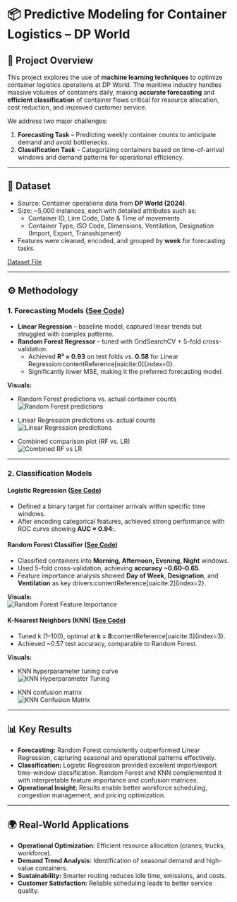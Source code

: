 # 📦 Predictive Modeling for Container Logistics – DP World  

## 📌 Project Overview  
This project explores the use of **machine learning techniques** to optimize container logistics operations at DP World. The maritime industry handles massive volumes of containers daily, making **accurate forecasting** and **efficient classification** of container flows critical for resource allocation, cost reduction, and improved customer service.  

We address two major challenges:  
1. **Forecasting Task** – Predicting weekly container counts to anticipate demand and avoid bottlenecks.  
2. **Classification Task** – Categorizing containers based on time-of-arrival windows and demand patterns for operational efficiency.  

---

## 📂 Dataset  
- Source: Container operations data from **DP World (2024)**.  
- Size: ~5,000 instances, each with detailed attributes such as:  
  - Container ID, Line Code, Date & Time of movements  
  - Container Type, ISO Code, Dimensions, Ventilation, Designation (Import, Export, Transshipment)  
- Features were cleaned, encoded, and grouped by **week** for forecasting tasks.  

[Dataset File](https://github.com/abdurrahman-03/Predictive-Modeling-for-Container-Logistics-DP-World-/blob/main/ShippingData1.csv)

---

## ⚙️ Methodology  

### 1. Forecasting Models ([See Code](https://github.com/abdurrahman-03/Predictive-Modeling-for-Container-Logistics-DP-World-/blob/main/Forecasting_Model.ipynb))   
- **Linear Regression** – baseline model, captured linear trends but struggled with complex patterns. 
- **Random Forest Regressor** – tuned with GridSearchCV + 5-fold cross-validation. 
  - Achieved **R² ≈ 0.93** on test folds vs. **0.58** for Linear Regression:contentReference[oaicite:0]{index=0}.  
  - Significantly lower MSE, making it the preferred forecasting model.  

**Visuals:**  
- Random Forest predictions vs. actual container counts  
![Random Forest predictions](https://github.com/abdurrahman-03/Predictive-Modeling-for-Container-Logistics-DP-World-/blob/main/Forecasting_Model.ipynb#L120-L145)

- Linear Regression predictions vs. actual counts  
![Linear Regression predictions](file-Hd4eHFtrZWa2vSYz1nm2z5)

- Combined comparison plot (RF vs. LR)  
![Combined RF vs LR](file-3Su7NffmMWj7A6JvbzF66A)

---

### 2. Classification Models  

#### Logistic Regression ([See Code](https://github.com/abdurrahman-03/Predictive-Modeling-for-Container-Logistics-DP-World-/blob/main/LogisticRegression.ipynb)) 
- Defined a binary target for container arrivals within specific time windows.  
- After encoding categorical features, achieved strong performance with ROC curve showing **AUC ≈ 0.94**:.  

#### Random Forest Classifier ([See Code](https://github.com/abdurrahman-03/Predictive-Modeling-for-Container-Logistics-DP-World-/blob/main/RandomForest.ipynb)) 
- Classified containers into **Morning, Afternoon, Evening, Night** windows.  
- Used 5-fold cross-validation, achieving **accuracy ~0.60–0.65**.  
- Feature importance analysis showed **Day of Week**, **Designation**, and **Ventilation** as key drivers:contentReference[oaicite:2]{index=2}.  

**Visuals:**  
![Random Forest Feature Importance](file-YJeKAU5d5gjePjXo9QGK6z)

#### K-Nearest Neighbors (KNN) ([See Code](https://github.com/abdurrahman-03/Predictive-Modeling-for-Container-Logistics-DP-World-/blob/main/KNN.ipynb)) 
- Tuned k (1–100), optimal at **k = 8**:contentReference[oaicite:3]{index=3}.  
- Achieved ~0.57 test accuracy, comparable to Random Forest.  

**Visuals:**  
- KNN hyperparameter tuning curve  
![KNN Hyperparameter Tuning](file-JZoRBxCevJgYvRyJhfxhiP)

- KNN confusion matrix  
![KNN Confusion Matrix](file-KhRUCarcjJhCWq31QazwHK)

---

## 📊 Key Results  
- **Forecasting:** Random Forest consistently outperformed Linear Regression, capturing seasonal and operational patterns effectively.  
- **Classification:** Logistic Regression provided excellent import/export time-window classification. Random Forest and KNN complemented it with interpretable feature importance and confusion matrices.  
- **Operational Insight:** Results enable better workforce scheduling, congestion management, and pricing optimization.  

---

## 🌍 Real-World Applications  
- **Operational Optimization:** Efficient resource allocation (cranes, trucks, workforce).  
- **Demand Trend Analysis:** Identification of seasonal demand and high-value containers.  
- **Sustainability:** Smarter routing reduces idle time, emissions, and costs.  
- **Customer Satisfaction:** Reliable scheduling leads to better service quality.
